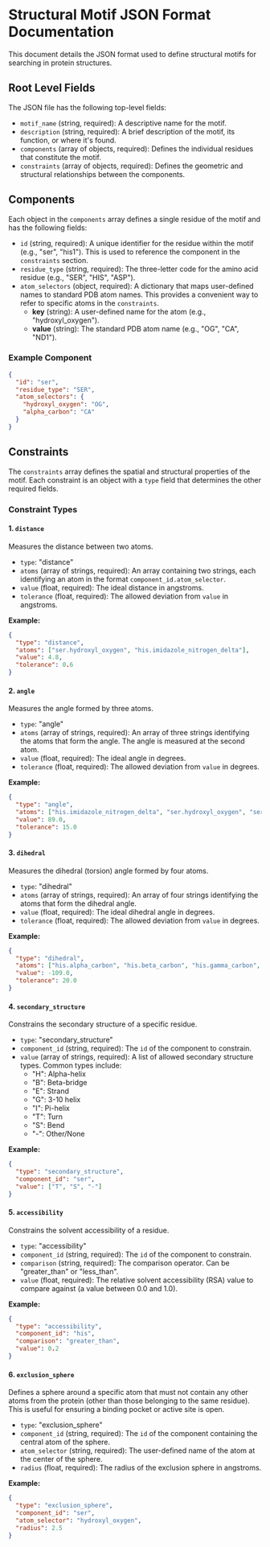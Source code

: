 # Structural Motif JSON Format Documentation

This document details the JSON format used to define structural motifs for searching in protein structures.

## Root Level Fields

The JSON file has the following top-level fields:

- `motif_name` (string, required): A descriptive name for the motif.
- `description` (string, required): A brief description of the motif, its function, or where it's found.
- `components` (array of objects, required): Defines the individual residues that constitute the motif.
- `constraints` (array of objects, required): Defines the geometric and structural relationships between the components.

## Components

Each object in the `components` array defines a single residue of the motif and has the following fields:

- `id` (string, required): A unique identifier for the residue within the motif (e.g., "ser", "his1"). This is used to reference the component in the `constraints` section.
- `residue_type` (string, required): The three-letter code for the amino acid residue (e.g., "SER", "HIS", "ASP").
- `atom_selectors` (object, required): A dictionary that maps user-defined names to standard PDB atom names. This provides a convenient way to refer to specific atoms in the `constraints`.
  - **key** (string): A user-defined name for the atom (e.g., "hydroxyl_oxygen").
  - **value** (string): The standard PDB atom name (e.g., "OG", "CA", "ND1").

### Example Component

```json
{
  "id": "ser",
  "residue_type": "SER",
  "atom_selectors": {
    "hydroxyl_oxygen": "OG",
    "alpha_carbon": "CA"
  }
}
```

## Constraints

The `constraints` array defines the spatial and structural properties of the motif. Each constraint is an object with a `type` field that determines the other required fields.

### Constraint Types

#### 1. `distance`

Measures the distance between two atoms.

- `type`: "distance"
- `atoms` (array of strings, required): An array containing two strings, each identifying an atom in the format `component_id.atom_selector`.
- `value` (float, required): The ideal distance in angstroms.
- `tolerance` (float, required): The allowed deviation from `value` in angstroms.

**Example:**

```json
{
  "type": "distance",
  "atoms": ["ser.hydroxyl_oxygen", "his.imidazole_nitrogen_delta"],
  "value": 4.8,
  "tolerance": 0.6
}
```

#### 2. `angle`

Measures the angle formed by three atoms.

- `type`: "angle"
- `atoms` (array of strings, required): An array of three strings identifying the atoms that form the angle. The angle is measured at the second atom.
- `value` (float, required): The ideal angle in degrees.
- `tolerance` (float, required): The allowed deviation from `value` in degrees.

**Example:**

```json
{
  "type": "angle",
  "atoms": ["his.imidazole_nitrogen_delta", "ser.hydroxyl_oxygen", "ser.beta_carbon"],
  "value": 89.0,
  "tolerance": 15.0
}
```

#### 3. `dihedral`

Measures the dihedral (torsion) angle formed by four atoms.

- `type`: "dihedral"
- `atoms` (array of strings, required): An array of four strings identifying the atoms that form the dihedral angle.
- `value` (float, required): The ideal dihedral angle in degrees.
- `tolerance` (float, required): The allowed deviation from `value` in degrees.

**Example:**

```json
{
  "type": "dihedral",
  "atoms": ["his.alpha_carbon", "his.beta_carbon", "his.gamma_carbon", "his.imidazole_nitrogen_delta"],
  "value": -109.0,
  "tolerance": 20.0
}
```

#### 4. `secondary_structure`

Constrains the secondary structure of a specific residue.

- `type`: "secondary_structure"
- `component_id` (string, required): The `id` of the component to constrain.
- `value` (array of strings, required): A list of allowed secondary structure types. Common types include:
  - "H": Alpha-helix
  - "B": Beta-bridge
  - "E": Strand
  - "G": 3-10 helix
  - "I": Pi-helix
  - "T": Turn
  - "S": Bend
  - "-": Other/None

**Example:**

```json
{
  "type": "secondary_structure",
  "component_id": "ser",
  "value": ["T", "S", "-"]
}
```

#### 5. `accessibility`

Constrains the solvent accessibility of a residue.

- `type`: "accessibility"
- `component_id` (string, required): The `id` of the component to constrain.
- `comparison` (string, required): The comparison operator. Can be "greater_than" or "less_than".
- `value` (float, required): The relative solvent accessibility (RSA) value to compare against (a value between 0.0 and 1.0).

**Example:**

```json
{
  "type": "accessibility",
  "component_id": "his",
  "comparison": "greater_than",
  "value": 0.2
}
```

#### 6. `exclusion_sphere`

Defines a sphere around a specific atom that must not contain any other atoms from the protein (other than those belonging to the same residue). This is useful for ensuring a binding pocket or active site is open.

- `type`: "exclusion_sphere"
- `component_id` (string, required): The `id` of the component containing the central atom of the sphere.
- `atom_selector` (string, required): The user-defined name of the atom at the center of the sphere.
- `radius` (float, required): The radius of the exclusion sphere in angstroms.

**Example:**

```json
{
  "type": "exclusion_sphere",
  "component_id": "ser",
  "atom_selector": "hydroxyl_oxygen",
  "radius": 2.5
}
```
